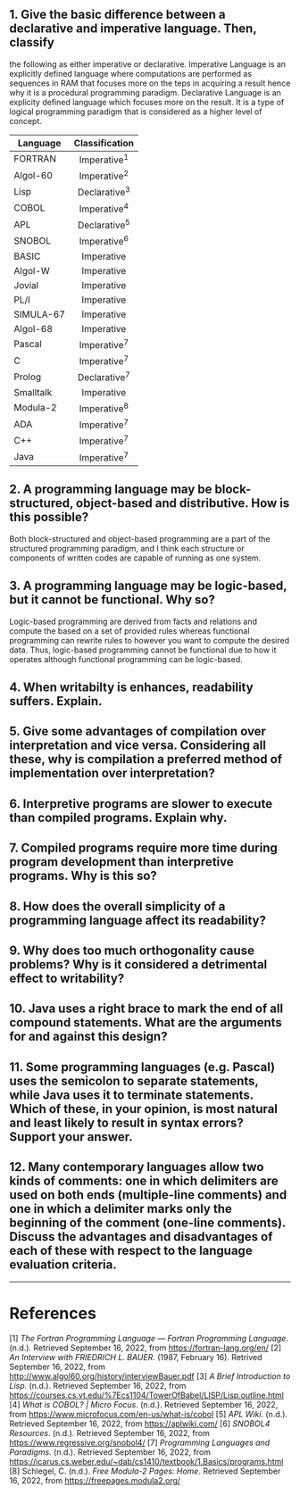 ## 1. Give the basic difference between a declarative and imperative language. Then, classify
the following as either imperative or declarative.
Imperative Language is an explicitly defined language where computations are performed as sequences in RAM that focuses more on the teps in acquiring a result hence why it is a procedural programming paradigm. Declarative Language is an explicity defined language which focuses more on the result. It is a type of logical programming paradigm that is considered as a higher level of concept.

| Language  |     Classification      |
| --------- |:-----------------------:|
| FORTRAN   | Imperative<sup>1</sup>  |
| Algol-60  | Imperative<sup>2</sup>  |
| Lisp      | Declarative<sup>3</sup> |
| COBOL     | Imperative<sup>4</sup>  |
| APL       | Declarative<sup>5</sup> |
| SNOBOL    | Imperative<sup>6</sup>  |
| BASIC     |       Imperative        |
| Algol-W   |       Imperative        |
| Jovial    |       Imperative        |
| PL/I      |       Imperative        |
| SIMULA-67 |       Imperative        | 
| Algol-68  |       Imperative        |
| Pascal    | Imperative<sup>7</sup>  |
| C         | Imperative<sup>7</sup>  |
| Prolog    | Declarative<sup>7</sup> |
| Smalltalk |       Imperative        |
| Modula-2  | Imperative<sup>8</sup>  |
| ADA       | Imperative<sup>7</sup>  |
| C++       | Imperative<sup>7</sup>  |
| Java      | Imperative<sup>7</sup>  |

## 2. A programming language may be block-structured, object-based and distributive. How is this possible?
Both block-structured and object-based programming are a part of the structured programming paradigm, and I think each structure or components of written codes are capable of running as one system.

## 3. A programming language may be logic-based, but it cannot be functional. Why so?
Logic-based programming are derived from facts and relations and compute the based on a set of provided rules whereas functional programming can rewrite rules to however you want to compute the desired data. Thus, logic-based programming cannot be functional due to how it operates although functional programming can be logic-based.

## 4. When writabilty is enhances, readability suffers. Explain.


## 5. Give some advantages of compilation over interpretation and vice versa. Considering all  these, why is compilation a preferred method of implementation over interpretation?

## 6. Interpretive programs are slower to execute than compiled programs. Explain why.

## 7. Compiled programs require more time during program development than interpretive programs. Why is this so?

## 8. How does the overall simplicity of a programming language affect its readability?

## 9. Why does too much orthogonality cause problems? Why is it considered a detrimental  effect to writability?

## 10. Java uses a right brace to mark the end of all compound statements. What are the arguments  for and against this design?

## 11. Some programming languages (e.g. Pascal) uses the semicolon to separate statements,  while Java uses it to terminate statements. Which of these, in your opinion, is most natural and least likely to result in syntax errors? Support your answer.

## 12. Many contemporary languages allow two kinds of comments: one in which delimiters are used on both ends (multiple-line comments) and one in which a delimiter marks only the beginning of the comment (one-line comments). Discuss the advantages and disadvantages of each of these with respect to the language evaluation criteria.


----
# References
[1] *The Fortran Programming Language — Fortran Programming Language*. (n.d.). Retrieved September 16, 2022, from https://fortran-lang.org/en/
[2] *An Interview with FRIEDRICH L. BAUER*. (1987, February 16). Retrived September 16, 2022, from http://www.algol60.org/history/interviewBauer.pdf
[3] _A Brief Introduction to Lisp_. (n.d.). Retrieved September 16, 2022, from https://courses.cs.vt.edu/%7Ecs1104/TowerOfBabel/LISP/Lisp.outline.html
[4] _What is COBOL? | Micro Focus_. (n.d.). Retrieved September 16, 2022, from https://www.microfocus.com/en-us/what-is/cobol
[5] _APL Wiki_. (n.d.). Retrieved September 16, 2022, from https://aplwiki.com/
[6] _SNOBOL4 Resources_. (n.d.). Retrieved September 16, 2022, from https://www.regressive.org/snobol4/
[7] _Programming Languages and Paradigms_. (n.d.). Retrieved September 16, 2022, from https://icarus.cs.weber.edu/~dab/cs1410/textbook/1.Basics/programs.html
[8] Schlegel, C. (n.d.). _Free Modula-2 Pages: Home_. Retrieved September 16, 2022, from https://freepages.modula2.org/
